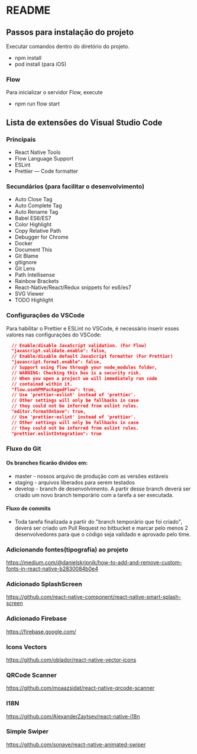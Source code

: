# README

## Passos para instalação do projeto

Executar comandos dentro do diretório do projeto.

* npm install
* pod install (para iOS)

### Flow

Para inicializar o servidor Flow, execute

* npm run flow start

## Lista de extensões do Visual Studio Code

### Principais

* React Native Tools
* Flow Language Support
* ESLint
* Prettier — Code formatter

### Secundários (para facilitar o desenvolvimento)

* Auto Close Tag
* Auto Complete Tag
* Auto Rename Tag
* Babel ES6/ES7
* Color Highlight
* Copy Relative Path
* Debugger for Chrome
* Docker
* Document This
* Git Blame
* gitignore
* Git Lens
* Path Intellisense
* Rainbow Brackets
* React-Native/React/Redux snippets for es6/es7
* SVG Viewer
* TODO Highlight

### Configurações do VSCode

Para habilitar o Prettier e ESLint no VSCode, é necessário inserir esses valores
nas configurações do VSCode:

```json
  // Enable/disable JavaScript validation. (For Flow)
  "javascript.validate.enable": false,
  // Enable/disable default JavaScript formatter (For Prettier)
  "javascript.format.enable": false,
  // Support using flow through your node_modules folder,
  // WARNING: Checking this box is a security risk.
  // When you open a project we will immediately run code
  // contained within it.
  "flow.useNPMPackagedFlow": true,
  // Use 'prettier-eslint' instead of 'prettier'.
  // Other settings will only be fallbacks in case
  // they could not be inferred from eslint rules.
  "editor.formatOnSave": true,
  // Use 'prettier-eslint' instead of 'prettier'.
  // Other settings will only be fallbacks in case
  // they could not be inferred from eslint rules.
  "prettier.eslintIntegration": true
```

### Fluxo do Git

#### Os branches ficarão dividos em:

* master - nossos arquivo de produção com as versões estáveis
* staging - arquivos liberados para serem testados
* develop - branch de desenvolvimento. A partir desse branch deverá ser criado
  um novo branch temporário com a tarefa a ser executada.

#### Fluxo de commits

* Toda tarefa finalizada a partir do "branch temporário que foi criado", deverá
  ser criado um Pull Request no bitbucket e marcar pelo menos 2 desenvolvedores
  para que o código seja validado e aprovado pelo time.

### Adicionando fontes(tipografia) ao projeto

https://medium.com/@danielskripnik/how-to-add-and-remove-custom-fonts-in-react-native-b2830084b0e4

### Adicionado SplashScreen

https://github.com/react-native-component/react-native-smart-splash-screen

### Adicionado Firebase

https://firebase.google.com/

### Icons Vectors

https://github.com/oblador/react-native-vector-icons

### QRCode Scanner

https://github.com/moaazsidat/react-native-qrcode-scanner

### I18N

https://github.com/AlexanderZaytsev/react-native-i18n

### Simple Swiper

https://github.com/sonaye/react-native-animated-swiper
